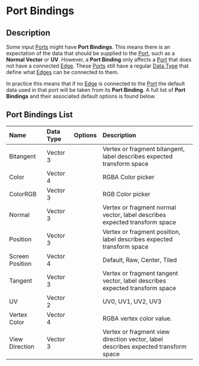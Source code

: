 # Port Bindings

## Description

Some input [Ports](Port.md) might have **Port Bindings**. This means there is an expectation of the data that should be supplied to the [Port](Port.md), such as a **Normal Vector** or **UV**. However, a **Port Binding** only affects a [Port](Port.md) that does not have a connected [Edge](Edge.md). These [Ports](Port.md) still have a regular [Data Type](Data-Types.md) that define what [Edges](Edge.md) can be connected to them.

In practice this means that if no [Edge](Edge.md) is connected to the [Port](Port.md) the default data used in that port will be taken from its **Port Binding**. A full list of **Port Bindings** and their associated default options is found below.

## Port Bindings List

| Name        | Data Type | Options           | Description |
|:------------|:----------|:------------------|:------------|
| Bitangent | Vector 3 |  | Vertex or fragment bitangent, label describes expected transform space |
| Color | Vector 4 |  |RGBA Color picker |
| ColorRGB | Vector 3 |  | RGB Color picker |
| Normal | Vector 3 |  | Vertex or fragment normal vector, label describes expected transform space |
| Position | Vector 3 |  | Vertex or fragment position, label describes expected transform space |
| Screen Position | Vector 4 |  | Default, Raw, Center, Tiled | Vertex or fragment position in screen space. Dropdown selects mode. See [Screen Position Node](Screen-Position-Node.md) for details |
| Tangent | Vector 3 |  | Vertex or fragment tangent vector, label describes expected transform space |
| UV | Vector 2 |  | UV0, UV1, UV2, UV3 | Mesh UV coordinates. Dropdown selects UV channel. |
| Vertex Color | Vector 4 |  | RGBA vertex color value. |
| View Direction | Vector 3 |  | Vertex or fragment view direction vector, label describes expected transform space |
